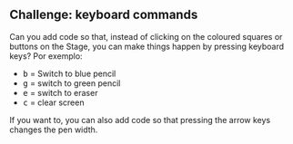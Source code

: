 ## Challenge: keyboard commands

Can you add code so that, instead of clicking on the coloured squares or buttons on the Stage, you can make things happen by pressing keyboard keys? Por exemplo:

+ <kbd>b</kbd> = Switch to blue pencil
+ <kbd>g</kbd> = switch to green pencil
+ <kbd>e</kbd> = switch to eraser
+ <kbd>c</kbd> = clear screen

If you want to, you can also add code so that pressing the arrow keys changes the pen width.